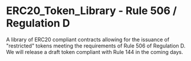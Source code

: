 # ERC20_Token_Library - Rule 506 / Regulation D

A library of ERC20 compliant contracts allowing for the issuance of "restricted" tokens meeting the requirements of Rule 506 of Regulation D. We will release a draft token compliant with Rule 144 in the coming days.



